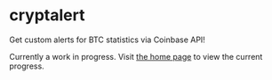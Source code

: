 # cryptalert
Get custom alerts for BTC statistics via Coinbase API!

Currently a work in progress. Visit [the home page](http://www.austinnixholm.github.io/cryptalert) to view the current progress.

